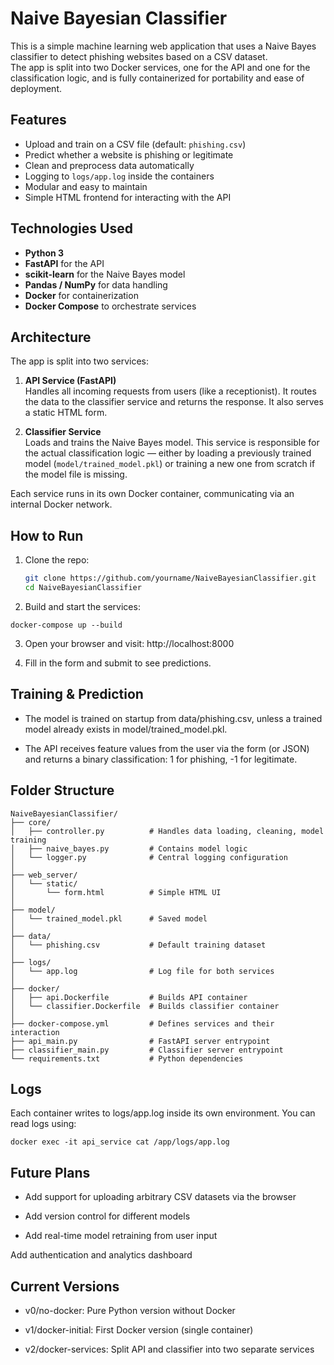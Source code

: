 # Naive Bayesian Classifier

This is a simple machine learning web application that uses a Naive Bayes classifier to detect phishing websites based on a CSV dataset.  
The app is split into two Docker services, one for the API and one for the classification logic, and is fully containerized for portability and ease of deployment.

## Features

- Upload and train on a CSV file (default: `phishing.csv`)
- Predict whether a website is phishing or legitimate
- Clean and preprocess data automatically
- Logging to `logs/app.log` inside the containers
- Modular and easy to maintain
- Simple HTML frontend for interacting with the API

## Technologies Used

- **Python 3**
- **FastAPI** for the API
- **scikit-learn** for the Naive Bayes model
- **Pandas / NumPy** for data handling
- **Docker** for containerization
- **Docker Compose** to orchestrate services

## Architecture

The app is split into two services:

1. **API Service (FastAPI)**  
   Handles all incoming requests from users (like a receptionist). It routes the data to the classifier service and returns the response. It also serves a static HTML form.

2. **Classifier Service**  
   Loads and trains the Naive Bayes model. This service is responsible for the actual classification logic — either by loading a previously trained model (`model/trained_model.pkl`) or training a new one from scratch if the model file is missing.

Each service runs in its own Docker container, communicating via an internal Docker network.


## How to Run

1. Clone the repo:
   ```bash
   git clone https://github.com/yourname/NaiveBayesianClassifier.git
   cd NaiveBayesianClassifier
   
2. Build and start the services:

```docker-compose up --build```

3. Open your browser and visit:
http://localhost:8000

4. Fill in the form and submit to see predictions.

## Training & Prediction
- The model is trained on startup from data/phishing.csv, unless a trained model already exists in model/trained_model.pkl.

- The API receives feature values from the user via the form (or JSON) and returns a binary classification: 1 for phishing, -1 for legitimate.

## Folder Structure
```
NaiveBayesianClassifier/
├── core/
│   ├── controller.py          # Handles data loading, cleaning, model training
│   ├── naive_bayes.py         # Contains model logic
│   └── logger.py              # Central logging configuration
│
├── web_server/
│   └── static/
│       └── form.html          # Simple HTML UI
│
├── model/
│   └── trained_model.pkl      # Saved model
│
├── data/
│   └── phishing.csv           # Default training dataset
│
├── logs/
│   └── app.log                # Log file for both services
│
├── docker/
│   ├── api.Dockerfile         # Builds API container
│   └── classifier.Dockerfile  # Builds classifier container
│
├── docker-compose.yml         # Defines services and their interaction
├── api_main.py                # FastAPI server entrypoint
├── classifier_main.py         # Classifier server entrypoint
└── requirements.txt           # Python dependencies
```

## Logs
Each container writes to logs/app.log inside its own environment.
You can read logs using:

```docker exec -it classifier_service cat /app/logs/app.log
docker exec -it api_service cat /app/logs/app.log
```

## Future Plans
- Add support for uploading arbitrary CSV datasets via the browser

- Add version control for different models

- Add real-time model retraining from user input

Add authentication and analytics dashboard

## Current Versions
- v0/no-docker: Pure Python version without Docker

- v1/docker-initial: First Docker version (single container)

- v2/docker-services: Split API and classifier into two separate services
